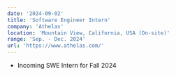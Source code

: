 ```yaml
---
date: '2024-09-02'
title: 'Software Engineer Intern'
company: 'Athelas'
location: 'Mountain View, California, USA (On-site)'
range: 'Sep. - Dec. 2024'
url: 'https://www.athelas.com/'
---
```


- Incoming SWE Intern for Fall 2024
